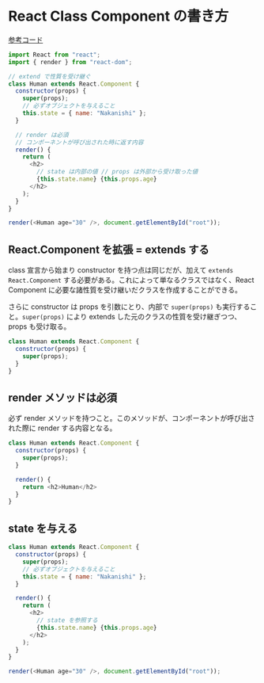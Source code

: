 # React Class Component の書き方

[参考コード](https://codesandbox.io/s/9jo8jz0q94)

```javascript
import React from "react";
import { render } from "react-dom";

// extend で性質を受け継ぐ
class Human extends React.Component {
  constructor(props) {
    super(props);
    // 必ずオブジェクトを与えること
    this.state = { name: "Nakanishi" };
  }

  // render は必須
  // コンポーネントが呼び出された時に返す内容
  render() {
    return (
      <h2>
        // state は内部の値 // props は外部から受け取った値
        {this.state.name} {this.props.age}
      </h2>
    );
  }
}

render(<Human age="30" />, document.getElementById("root"));
```

## React.Component を拡張 = extends する

class 宣言から始まり constructor を持つ点は同じだが、加えて `extends React.Component` する必要がある。これによって単なるクラスではなく、React Component に必要な諸性質を受け継いだクラスを作成することができる。

さらに constructor は props を引数にとり、内部で `super(props)` も実行すること。`super(props)` により extends した元のクラスの性質を受け継ぎつつ、props も受け取る。

```javascript
class Human extends React.Component {
  constructor(props) {
    super(props);
  }
}
```

## render メソッドは必須

必ず render メソッドを持つこと。このメソッドが、コンポーネントが呼び出された際に render する内容となる。

```javascript
class Human extends React.Component {
  constructor(props) {
    super(props);
  }

  render() {
    return <h2>Human</h2>
  }
}
```

## state を与える

```javascript
class Human extends React.Component {
  constructor(props) {
    super(props);
    // 必ずオブジェクトを与えること
    this.state = { name: "Nakanishi" };
  }

  render() {
    return (
      <h2>
        // state を参照する
        {this.state.name} {this.props.age}
      </h2>
    );
  }
}

render(<Human age="30" />, document.getElementById("root"));
```

